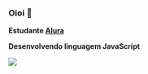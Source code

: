 ### Oioi 👋
**Estudante [Alura](https://www.alura.com.br)**

**Desenvolvendo linguagem JavaScript**


![](https://media.tenor.com/gZU3n_9Nv2EAAAAM/cat-cat-stare.gif)

